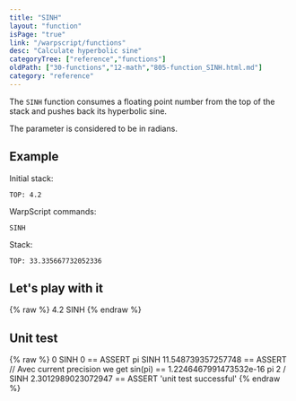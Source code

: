 ```yaml
---
title: "SINH"
layout: "function"
isPage: "true"
link: "/warpscript/functions"
desc: "Calculate hyperbolic sine"
categoryTree: ["reference","functions"]
oldPath: ["30-functions","12-math","805-function_SINH.html.md"]
category: "reference"
---
```

 

The `SINH` function consumes a floating point number from the top of the stack and pushes back its hyperbolic sine.

The parameter is considered to be in radians.

## Example ##

Initial stack:

    TOP: 4.2


WarpScript commands:

    SINH

Stack: 

    TOP: 33.335667732052336

## Let's play with it ##

{% raw %}
<warp10-warpscript-widget backend="{{backend}}"  exec-endpoint="{{execEndpoint}}">4.2 
SINH
</warp10-warpscript-widget>
{% endraw %}    


## Unit test ##

{% raw %}
<warp10-warpscript-widget backend="{{backend}}"  exec-endpoint="{{execEndpoint}}">0 SINH 
0 == ASSERT
pi SINH
11.548739357257748 == ASSERT // Avec current precision we get sin(pi) == 1.2246467991473532e-16 
pi 2 / SINH
2.3012989023072947 == ASSERT
'unit test successful'
</warp10-warpscript-widget>
{% endraw %}        
